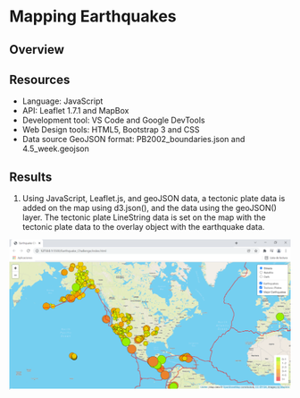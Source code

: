 # Mapping Earthquakes

## Overview

## Resources
  - Language: JavaScript
  - API: Leaflet 1.7.1 and MapBox
  - Development tool: VS Code and Google DevTools 
  - Web Design tools: HTML5, Bootstrap 3 and CSS
  - Data source GeoJSON format: PB2002_boundaries.json and 4.5_week.geojson

## Results

1. Using JavaScript, Leaflet.js, and geoJSON data,  a tectonic plate data is added on the map using d3.json(), and the data using the geoJSON() layer. The tectonic plate LineString data is set on the map with the tectonic plate data to the overlay object with the earthquake data.

<img src="Resources/earthquakes1.PNG" />
